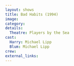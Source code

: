 ```yaml
---
layout: shows
title: Bad Habits (1994)
image:
category:
details:
  Theatre: Players by the Sea
cast:
  Harry: Michael Lipp
  Blum: Michael Lipp
crew:
external_links:
---
```

